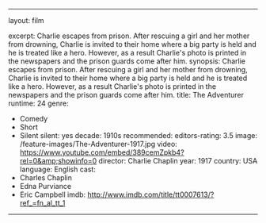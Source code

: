 ---

layout: film

excerpt: Charlie escapes from prison. After rescuing a girl and her mother from drowning, Charlie is invited to their home where a big party is held and he is treated like a hero. However, as a result Charlie's photo is printed in the newspapers and the prison guards come after him.
synopsis: Charlie escapes from prison. After rescuing a girl and her mother from drowning, Charlie is invited to their home where a big party is held and he is treated like a hero. However, as a result Charlie's photo is printed in the newspapers and the prison guards come after him.
title: The Adventurer
runtime: 24
genre: 
- Comedy
- Short
- Silent
silent: yes
decade: 1910s
recommended: 
editors-rating: 3.5
image:  /feature-images/The-Adventurer-1917.jpg
video: https://www.youtube.com/embed/389cemZpkb4?rel=0&amp;showinfo=0
director: Charlie Chaplin
year: 1917
country: USA
language: English
cast:
- Charles Chaplin
- Edna Purviance
- Eric Campbell
imdb: http://www.imdb.com/title/tt0007613/?ref_=fn_al_tt_1

---